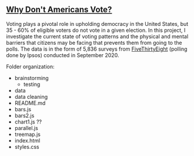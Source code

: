 ## <a href="https://eujeneyumm.github.io/CAPP30239_FA22/final_project"> Why Don't Americans Vote? </a>

Voting plays a pivotal role in upholding democracy in the United States, but 35 - 60% of eligible voters do not vote in a given election. In this project, I investigate the current state of voting patterns and the physical and mental barriers that citizens may be facing that prevents them from going to the polls. The data is in the form of 5,836 surveys from <a href = "https://github.com/fivethirtyeight/data/tree/master/non-voters">FiveThirtyEight</a> (polling done by Ipsos) conducted in September 2020.

Folder organization:
* brainstorming
  * testing
* data
* data cleaning 
* README.md
* bars.js
* bars2.js
* chart1.js ?? 
* parallel.js
* treemap.js
* index.html
* styles.css
